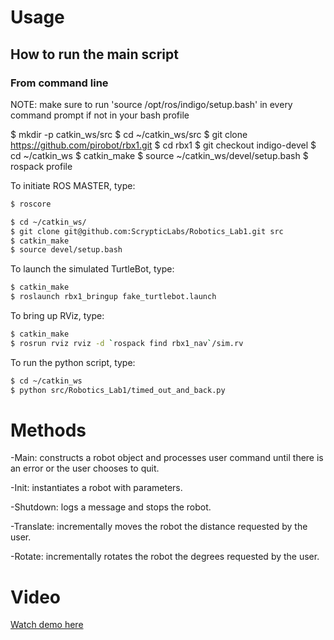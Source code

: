 # Usage
## How to run the main script
### From command line

NOTE: make sure to run 'source /opt/ros/indigo/setup.bash' in every command prompt if not in your bash profile 

$ mkdir -p catkin_ws/src 
$ cd ~/catkin_ws/src
$ git clone https://github.com/pirobot/rbx1.git 
$ cd rbx1
$ git checkout indigo-devel
$ cd ~/catkin_ws
$ catkin_make
$ source ~/catkin_ws/devel/setup.bash
$ rospack profile

To initiate ROS MASTER, type:
```bash
$ roscore
```

```bash
$ cd ~/catkin_ws/
$ git clone git@github.com:ScrypticLabs/Robotics_Lab1.git src
$ catkin_make
$ source devel/setup.bash
```

To launch the simulated TurtleBot, type:
```bash
$ catkin_make
$ roslaunch rbx1_bringup fake_turtlebot.launch 
```

To bring up RViz, type:
```bash
$ catkin_make
$ rosrun rviz rviz -d `rospack find rbx1_nav`/sim.rv
```

To run the python script, type:
```bash
$ cd ~/catkin_ws
$ python src/Robotics_Lab1/timed_out_and_back.py
```

# Methods
-Main: constructs a robot object and processes user command until there is an error or the user chooses to quit.

-Init: instantiates a robot with parameters. 

-Shutdown: logs a message and stops the robot.

-Translate: incrementally moves the robot the distance requested by the user.

-Rotate: incrementally rotates the robot the degrees requested by the user.

# Video
[Watch demo here](https://www.youtube.com/watch?v=wNQavCcd48c&t=3s)

